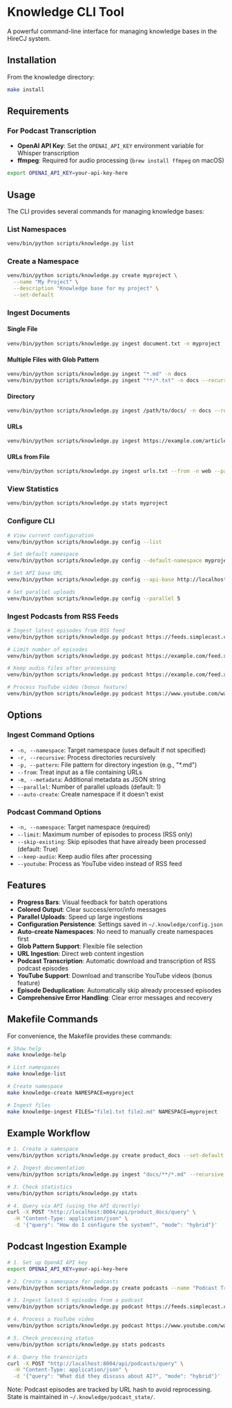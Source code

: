 # Knowledge CLI Tool

A powerful command-line interface for managing knowledge bases in the HireCJ system.

## Installation

From the knowledge directory:
```bash
make install
```

## Requirements

### For Podcast Transcription
- **OpenAI API Key**: Set the `OPENAI_API_KEY` environment variable for Whisper transcription
- **ffmpeg**: Required for audio processing (`brew install ffmpeg` on macOS)

```bash
export OPENAI_API_KEY=your-api-key-here
```

## Usage

The CLI provides several commands for managing knowledge bases:

### List Namespaces
```bash
venv/bin/python scripts/knowledge.py list
```

### Create a Namespace
```bash
venv/bin/python scripts/knowledge.py create myproject \
  --name "My Project" \
  --description "Knowledge base for my project" \
  --set-default
```

### Ingest Documents

#### Single File
```bash
venv/bin/python scripts/knowledge.py ingest document.txt -n myproject
```

#### Multiple Files with Glob Pattern
```bash
venv/bin/python scripts/knowledge.py ingest "*.md" -n docs
venv/bin/python scripts/knowledge.py ingest "**/*.txt" -n docs --recursive
```

#### Directory
```bash
venv/bin/python scripts/knowledge.py ingest /path/to/docs/ -n docs --recursive --pattern "*.md"
```

#### URLs
```bash
venv/bin/python scripts/knowledge.py ingest https://example.com/article1 https://example.com/article2 -n web
```

#### URLs from File
```bash
venv/bin/python scripts/knowledge.py ingest urls.txt --from -n web --parallel 5
```

### View Statistics
```bash
venv/bin/python scripts/knowledge.py stats myproject
```

### Configure CLI
```bash
# View current configuration
venv/bin/python scripts/knowledge.py config --list

# Set default namespace
venv/bin/python scripts/knowledge.py config --default-namespace myproject

# Set API base URL
venv/bin/python scripts/knowledge.py config --api-base http://localhost:8004

# Set parallel uploads
venv/bin/python scripts/knowledge.py config --parallel 5
```

### Ingest Podcasts from RSS Feeds
```bash
# Ingest latest episodes from RSS feed
venv/bin/python scripts/knowledge.py podcast https://feeds.simplecast.com/54nAGcIl -n podcasts

# Limit number of episodes
venv/bin/python scripts/knowledge.py podcast https://example.com/feed.xml -n podcasts --limit 5

# Keep audio files after processing
venv/bin/python scripts/knowledge.py podcast https://example.com/feed.xml -n podcasts --keep-audio

# Process YouTube video (bonus feature)
venv/bin/python scripts/knowledge.py podcast https://www.youtube.com/watch?v=VIDEO_ID -n videos --youtube
```

## Options

### Ingest Command Options
- `-n, --namespace`: Target namespace (uses default if not specified)
- `-r, --recursive`: Process directories recursively
- `-p, --pattern`: File pattern for directory ingestion (e.g., "*.md")
- `--from`: Treat input as a file containing URLs
- `-m, --metadata`: Additional metadata as JSON string
- `--parallel`: Number of parallel uploads (default: 1)
- `--auto-create`: Create namespace if it doesn't exist

### Podcast Command Options
- `-n, --namespace`: Target namespace (required)
- `--limit`: Maximum number of episodes to process (RSS only)
- `--skip-existing`: Skip episodes that have already been processed (default: True)
- `--keep-audio`: Keep audio files after processing
- `--youtube`: Process as YouTube video instead of RSS feed

## Features

- **Progress Bars**: Visual feedback for batch operations
- **Colored Output**: Clear success/error/info messages
- **Parallel Uploads**: Speed up large ingestions
- **Configuration Persistence**: Settings saved in `~/.knowledge/config.json`
- **Auto-create Namespaces**: No need to manually create namespaces first
- **Glob Pattern Support**: Flexible file selection
- **URL Ingestion**: Direct web content ingestion
- **Podcast Transcription**: Automatic download and transcription of RSS podcast episodes
- **YouTube Support**: Download and transcribe YouTube videos (bonus feature)
- **Episode Deduplication**: Automatically skip already processed episodes
- **Comprehensive Error Handling**: Clear error messages and recovery

## Makefile Commands

For convenience, the Makefile provides these commands:

```bash
# Show help
make knowledge-help

# List namespaces
make knowledge-list

# Create namespace
make knowledge-create NAMESPACE=myproject

# Ingest files
make knowledge-ingest FILES="file1.txt file2.md" NAMESPACE=myproject
```

## Example Workflow

```bash
# 1. Create a namespace
venv/bin/python scripts/knowledge.py create product_docs --set-default

# 2. Ingest documentation
venv/bin/python scripts/knowledge.py ingest "docs/**/*.md" --recursive --parallel 5

# 3. Check statistics
venv/bin/python scripts/knowledge.py stats

# 4. Query via API (using the API directly)
curl -X POST "http://localhost:8004/api/product_docs/query" \
  -H "Content-Type: application/json" \
  -d '{"query": "How do I configure the system?", "mode": "hybrid"}'
```

## Podcast Ingestion Example

```bash
# 1. Set up OpenAI API key
export OPENAI_API_KEY=your-api-key-here

# 2. Create a namespace for podcasts
venv/bin/python scripts/knowledge.py create podcasts --name "Podcast Transcripts"

# 3. Ingest latest 5 episodes from a podcast
venv/bin/python scripts/knowledge.py podcast https://feeds.simplecast.com/54nAGcIl -n podcasts --limit 5

# 4. Process a YouTube video
venv/bin/python scripts/knowledge.py podcast https://www.youtube.com/watch?v=VIDEO_ID -n videos

# 5. Check processing status
venv/bin/python scripts/knowledge.py stats podcasts

# 6. Query the transcripts
curl -X POST "http://localhost:8004/api/podcasts/query" \
  -H "Content-Type: application/json" \
  -d '{"query": "What did they discuss about AI?", "mode": "hybrid"}'
```

Note: Podcast episodes are tracked by URL hash to avoid reprocessing. State is maintained in `~/.knowledge/podcast_state/`.
